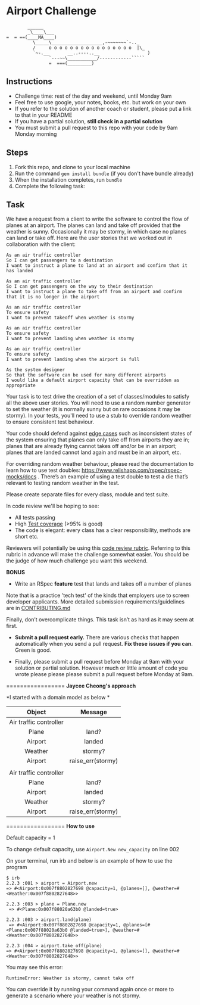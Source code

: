 Airport Challenge
=================

```
        ______
        _\____\___
=  = ==(____MA____)
          \_____\___________________,-~~~~~~~`-.._
          /     o o o o o o o o o o o o o o o o  |\_
          `~-.__       __..----..__                  )
                `---~~\___________/------------`````
                =  ===(_________)

```

Instructions
---------

* Challenge time: rest of the day and weekend, until Monday 9am
* Feel free to use google, your notes, books, etc. but work on your own
* If you refer to the solution of another coach or student, please put a link to that in your README
* If you have a partial solution, **still check in a partial solution**
* You must submit a pull request to this repo with your code by 9am Monday morning

Steps
-------

1. Fork this repo, and clone to your local machine
2. Run the command `gem install bundle` (if you don't have bundle already)
3. When the installation completes, run `bundle`
4. Complete the following task:

Task
-----

We have a request from a client to write the software to control the flow of planes at an airport. The planes can land and take off provided that the weather is sunny. Occasionally it may be stormy, in which case no planes can land or take off.  Here are the user stories that we worked out in collaboration with the client:

```
As an air traffic controller 
So I can get passengers to a destination 
I want to instruct a plane to land at an airport and confirm that it has landed 

As an air traffic controller 
So I can get passengers on the way to their destination 
I want to instruct a plane to take off from an airport and confirm that it is no longer in the airport

As an air traffic controller 
To ensure safety 
I want to prevent takeoff when weather is stormy 

As an air traffic controller 
To ensure safety 
I want to prevent landing when weather is stormy 

As an air traffic controller 
To ensure safety 
I want to prevent landing when the airport is full 

As the system designer
So that the software can be used for many different airports
I would like a default airport capacity that can be overridden as appropriate
```

Your task is to test drive the creation of a set of classes/modules to satisfy all the above user stories. You will need to use a random number generator to set the weather (it is normally sunny but on rare occasions it may be stormy). In your tests, you'll need to use a stub to override random weather to ensure consistent test behaviour.

Your code should defend against [edge cases](http://programmers.stackexchange.com/questions/125587/what-are-the-difference-between-an-edge-case-a-corner-case-a-base-case-and-a-b) such as inconsistent states of the system ensuring that planes can only take off from airports they are in; planes that are already flying cannot takes off and/or be in an airport; planes that are landed cannot land again and must be in an airport, etc.

For overriding random weather behaviour, please read the documentation to learn how to use test doubles: https://www.relishapp.com/rspec/rspec-mocks/docs . There’s an example of using a test double to test a die that’s relevant to testing random weather in the test.

Please create separate files for every class, module and test suite.

In code review we'll be hoping to see:

* All tests passing
* High [Test coverage](https://github.com/makersacademy/course/blob/master/pills/test_coverage.md) (>95% is good)
* The code is elegant: every class has a clear responsibility, methods are short etc. 

Reviewers will potentially be using this [code review rubric](docs/review.md).  Referring to this rubric in advance will make the challenge somewhat easier.  You should be the judge of how much challenge you want this weekend.

**BONUS**

* Write an RSpec **feature** test that lands and takes off a number of planes

Note that is a practice 'tech test' of the kinds that employers use to screen developer applicants.  More detailed submission requirements/guidelines are in [CONTRIBUTING.md](CONTRIBUTING.md)

Finally, don’t overcomplicate things. This task isn’t as hard as it may seem at first.

* **Submit a pull request early.**  There are various checks that happen automatically when you send a pull request.  **Fix these issues if you can**.  Green is good.

* Finally, please submit a pull request before Monday at 9am with your solution or partial solution.  However much or little amount of code you wrote please please please submit a pull request before Monday at 9am.

=================
**Jaycee Cheong's approach**

*I started with a domain model as below *

|Object                |Message         |  
| :-------------:      |:-------------: |
|Air traffic controller| |
|Plane                 |land?           |
|Airport               |landed          |
|Weather               |stormy?         |
|Airport               |raise_err(stormy)|
|       ||      |
|Air traffic controller| |
|Plane                 |land?           |
|Airport               |landed          |
|Weather               |stormy?         |
|Airport               |raise_err(stormy)|


=================
**How to use**

Default capacity = 1

To change default capacity, use `Airport.New new_capacity` on line 002

On your terminal, run irb and below is an example of how to use the program

```
$ irb
2.2.3 :001 > airport = Airport.new
=> #<Airport:0x007f8802827698 @capacity=1, @planes=[], @weather=#<Weather:0x007f8802827648>> 

2.2.3 :003 > plane = Plane.new
 => #<Plane:0x007f88020a63b0 @landed=true> 
 
2.2.3 :003 > airport.land(plane)
 => #<Airport:0x007f8802827698 @capacity=1, @planes=[#<Plane:0x007f88020a63b0 @landed=true>], @weather=#<Weather:0x007f8802827648>>
 
2.2.3 :004 > airport.take_off(plane)
=> #<Airport:0x007f8802827698 @capacity=1, @planes=[], @weather=#<Weather:0x007f8802827648>>
```

You may see this error:

`RuntimeError: Weather is stormy, cannot take off`

You can override it by running your command again once or more to generate a scenario where your weather is not stormy. 
